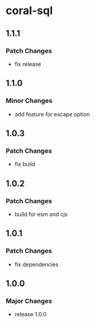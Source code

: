 # coral-sql

## 1.1.1

### Patch Changes

- fix release

## 1.1.0

### Minor Changes

- add feature for escape option

## 1.0.3

### Patch Changes

- fix build

## 1.0.2

### Patch Changes

- build for esm and cjs

## 1.0.1

### Patch Changes

- fix dependencies

## 1.0.0

### Major Changes

- release 1.0.0
